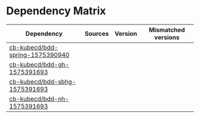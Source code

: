 # Dependency Matrix

Dependency | Sources | Version | Mismatched versions
---------- | ------- | ------- | -------------------
[cb-kubecd/bdd-spring-1575390940](https://github.com/cb-kubecd/bdd-spring-1575390940.git) |  | []() | 
[cb-kubecd/bdd-gh-1575391693](https://github.com/cb-kubecd/bdd-gh-1575391693.git) |  | []() | 
[cb-kubecd/bdd-sbhg-1575391693](https://github.com/cb-kubecd/bdd-sbhg-1575391693.git) |  | []() | 
[cb-kubecd/bdd-nh-1575391693](https://github.com/cb-kubecd/bdd-nh-1575391693.git) |  | []() | 
